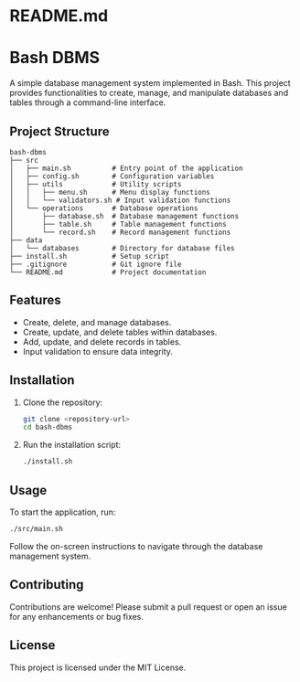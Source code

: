 # README.md

# Bash DBMS

A simple database management system implemented in Bash. This project provides functionalities to create, manage, and manipulate databases and tables through a command-line interface.

## Project Structure

```
bash-dbms
├── src
│   ├── main.sh          # Entry point of the application
│   ├── config.sh        # Configuration variables
│   ├── utils            # Utility scripts
│   │   ├── menu.sh      # Menu display functions
│   │   └── validators.sh # Input validation functions
│   └── operations       # Database operations
│       ├── database.sh  # Database management functions
│       ├── table.sh     # Table management functions
│       └── record.sh    # Record management functions
├── data
│   └── databases        # Directory for database files
├── install.sh           # Setup script
├── .gitignore           # Git ignore file
└── README.md            # Project documentation
```

## Features

- Create, delete, and manage databases.
- Create, update, and delete tables within databases.
- Add, update, and delete records in tables.
- Input validation to ensure data integrity.

## Installation

1. Clone the repository:

   ```bash
   git clone <repository-url>
   cd bash-dbms
   ```

2. Run the installation script:
   ```bash
   ./install.sh
   ```

## Usage

To start the application, run:

```bash
./src/main.sh
```

Follow the on-screen instructions to navigate through the database management system.

## Contributing

Contributions are welcome! Please submit a pull request or open an issue for any enhancements or bug fixes.

## License

This project is licensed under the MIT License.
